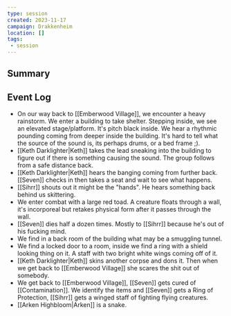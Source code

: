 ```yaml
---
type: session
created: 2023-11-17
campaign: Drakkenheim
location: []
tags:
 - session
---
```



## Summary

## Event Log

- On our way back to [[Emberwood Village]], we encounter a heavy rainstorm. We enter a building to take shelter. Stepping inside, we see an elevated stage/platform. It's pitch black inside. We hear a rhythmic pounding coming from deeper inside the building. It's hard to tell what the source of the sound is, its perhaps drums, or a bed frame ;).
- [[Keth Darklighter|Keth]] takes the lead sneaking into the building to figure out if there is something causing the sound. The group follows from a safe distance back.
- [[Keth Darklighter|Keth]] hears the banging coming from further back. [[Seven]] checks in then takes a seat and wait to see what happens.
- [[Sihrr]] shouts out it might be the "hands". He hears something back behind us skittering.
- We enter combat with a large red toad. A creature floats through a wall, it's incorporeal but retakes physical form after it passes through the wall.
- [[Seven]] dies half a dozen times. Mostly to [[Sihrr]] because he's out of his fucking mind.
- We find in a back room of the building what may be a smuggling tunnel.
- We find a locked door to a room, inside we find a ring with a shield looking thing on it. A staff with two bright white wings coming off of it.
- [[Keth Darklighter|Keth]] skins another corpse and dons it. Then when we get back to [[Emberwood Village]] she scares the shit out of somebody.
- We get back to [[Emberwood Village]], [[Seven]] gets cured of [[Contamination]]. We identify the items and [[Seven]] gets a Ring of Protection, [[Sihrr]] gets a winged staff of fighting flying creatures.
- [[Arken Highbloom|Arken]] is a snake.
